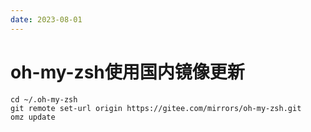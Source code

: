 ```yaml
---
date: 2023-08-01
---
```

# oh-my-zsh使用国内镜像更新

```
cd ~/.oh-my-zsh
git remote set-url origin https://gitee.com/mirrors/oh-my-zsh.git
omz update
```
